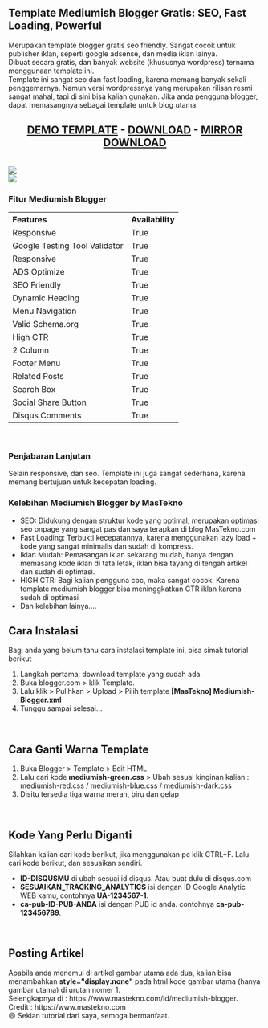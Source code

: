 <h2>Template Mediumish Blogger Gratis: SEO, Fast Loading, Powerful</h2>
<p>Merupakan template blogger gratis seo friendly. Sangat cocok untuk publisher iklan, seperti google adsense, dan media iklan lainya.<br/>
Dibuat secara gratis, dan banyak website (khususnya wordpress) ternama menggunaan template ini.<br/>
Template ini sangat seo dan fast loading, karena memang banyak sekali penggemarnya. Namun versi wordpressnya yang merupakan rilisan resmi sangat mahal, tapi di sini bisa kalian gunakan. Jika anda pengguna blogger, dapat memasangnya sebagai template untuk blog utama.<br/>
    <center><H2><a href="https://mediumish-blogger.blogspot.com/">DEMO TEMPLATE</a></span> - <span style="font-size=15px"><a href="https://www.dropbox.com/s/zxs52pnyls4kjxx/%5BMasTekno%5D%20Mediumish-Blogger.xml?dl=0">DOWNLOAD</a> - <span style="font-size=15px"><a href="https://raw.githubusercontent.com/mastekno-com/mediumish-blogger-mastekno/master/%5BMasTekno%5D%20Mediumish-Blogger.xml">MIRROR DOWNLOAD</a></H2></center>  
<br/>
<img src="https://4.bp.blogspot.com/-s5B4OYSr0f8/Xf9CkWFmYBI/AAAAAAAACjU/QNPBb5iqImYMr_HNRoZvyBeA96SO792ZwCLcBGAsYHQ/s1600/demo-mediumish.jpg"/>
<br/>
  <img src="https://4.bp.blogspot.com/-Z9thiRBk5U0/Xf9CkKzp57I/AAAAAAAACjQ/NjMp2Un-NzcN2UvInN4l2998iyOdHdvUACLcBGAsYHQ/s1600/demo-mediumish2.jpg"/>
<br/>

</p>
<h3>Fitur Mediumish Blogger</h3>
<table cellpadding="0" cellspacing="0" style="text-align: left;"><tbody>
<tr>             <th>Features</th>             <th>Availability</th>         </tr>
<tr>             <td>Responsive</td>             <td>True</td>         </tr>
<tr>             <td>Google Testing Tool Validator</td>             <td>True</td>         </tr>
<tr>             <td>Responsive</td>             <td>True</td>         </tr>
<tr>             <td>ADS Optimize</td>             <td>True </td>         </tr>
<tr>             <td>SEO Friendly</td>             <td>True</td>         </tr>
<tr>             <td>Dynamic Heading</td>             <td>True</td>         </tr>
<tr>             <td>Menu Navigation</td>             <td>True</td>         </tr>
<tr>             <td>Valid Schema.org</td>             <td>True</td>         </tr>
<tr>             <td>High CTR</td>             <td>True</td>         </tr>
<tr>             <td>2 Column</td>             <td>True</td>         </tr>
<tr>             <td>Footer Menu</td>             <td>True</td>         </tr>
<tr>             <td>Related Posts</td>             <td>True</td>         </tr>
<tr>             <td>Search Box</td>             <td>True</td>         </tr>
<tr>             <td>Social Share Button</td>             <td>True</td>         </tr>
<tr>             <td>Disqus Comments</td>             <td>True</td>         </tr>
</tbody> </table>
<br/>
<h3>Penjabaran Lanjutan</h3>
<p>Selain responsive, dan seo. Template ini juga sangat sederhana, karena memang bertujuan untuk kecepatan loading.</p>

<h3>Kelebihan Mediumish Blogger by MasTekno</h3>
<ul>
  <li>SEO: Didukung dengan struktur kode yang optimal, merupakan optimasi seo onpage yang sangat pas dan saya terapkan di blog MasTekno.com</li>
  <li>Fast Loading: Terbukti kecepatannya, karena menggunakan lazy load + kode yang sangat minimalis dan sudah di kompress.</li>
  <li>Iklan Mudah: Pemasangan iklan sekarang mudah, hanya dengan memasang kode iklan di tata letak, iklan bisa tayang di tengah artikel dan sudah di optimasi.</li>
  <li>HIGH CTR: Bagi kalian pengguna cpc, maka sangat cocok. Karena template mediumish blogger bisa meninggkatkan CTR iklan karena sudah di optimasi</li>
  <li>Dan kelebihan lainya....</li>
</ul>


<h2>Cara Instalasi</h2>
Bagi anda yang belum tahu cara instalasi template ini, bisa simak tutorial berikut
<ol>
  <li>Langkah pertama, download template yang sudah ada.</li>
  <li>Buka blogger.com > klik Template.</li>
  <li>Lalu klik > Pulihkan > Upload > Pilih template <strong>[MasTekno] Mediumish-Blogger.xml</strong></li>
  <li>Tunggu sampai selesai...</li>
</ol>
<br/>
<h2>Cara Ganti Warna Template</h2>
<ol>
  <li>Buka Blogger > Template > Edit HTML</li>
  <li>Lalu cari kode <strong>mediumish-green.css</strong> > Ubah sesuai kinginan kalian : mediumish-red.css / mediumish-blue.css / mediumish-dark.css</li>
  <li>Disitu tersedia tiga warna merah, biru dan gelap</li>
 </ol>
 <br/>
 <h2>Kode Yang Perlu Diganti</h2>
  Silahkan kalian cari kode berikut, jika menggunakan pc klik CTRL+F. Lalu cari kode berikut, dan sesuaikan sendiri.
  <ul>
    <li><strong>ID-DISQUSMU</strong> di ubah sesuai id disqus. Atau buat dulu di disqus.com</li>
    <li><strong>SESUAIKAN_TRACKING_ANALYTICS</strong> isi dengan ID Google Analytic WEB kamu, contohnya <strong>UA-1234567-1</strong>.
    <li><strong>ca-pub-ID-PUB-ANDA</strong> isi dengan PUB id anda. contohnya <strong>ca-pub-123456789</strong>.
  </ul>
 <br/>
 <h2>Posting Artikel</h2>
Apabila anda menemui di artikel gambar utama ada dua, kalian bisa menambahkan <strong>style="display:none"</strong> pada html kode gambar utama (hanya gambar utama) di urutan nomer 1.
 
 <br/>
Selengkapnya di : https://www.mastekno.com/id/mediumish-blogger.<br/>
Credit : https://www.mastekno.com<br/>
😄 Sekian tutorial dari saya, semoga bermanfaat.
